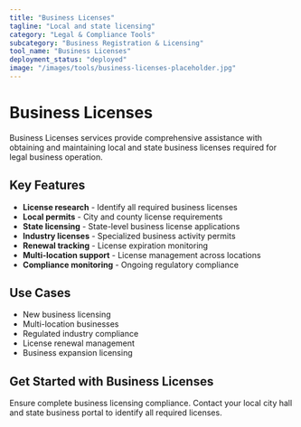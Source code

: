 ```yaml
---
title: "Business Licenses"
tagline: "Local and state licensing"
category: "Legal & Compliance Tools"
subcategory: "Business Registration & Licensing"
tool_name: "Business Licenses"
deployment_status: "deployed"
image: "/images/tools/business-licenses-placeholder.jpg"
---
```


# Business Licenses

Business Licenses services provide comprehensive assistance with obtaining and maintaining local and state business licenses required for legal business operation.

## Key Features

- **License research** - Identify all required business licenses
- **Local permits** - City and county license requirements
- **State licensing** - State-level business license applications
- **Industry licenses** - Specialized business activity permits
- **Renewal tracking** - License expiration monitoring
- **Multi-location support** - License management across locations
- **Compliance monitoring** - Ongoing regulatory compliance

## Use Cases

- New business licensing
- Multi-location businesses
- Regulated industry compliance
- License renewal management
- Business expansion licensing

## Get Started with Business Licenses

Ensure complete business licensing compliance. Contact your local city hall and state business portal to identify all required licenses.
